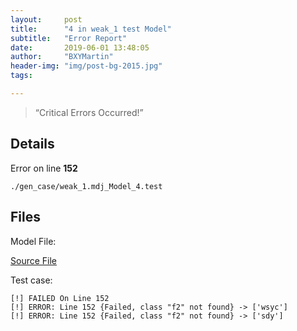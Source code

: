 ```yaml
---
layout:     post
title:      "4 in weak_1 test Model"
subtitle:   "Error Report"
date:       2019-06-01 13:48:05
author:     "BXYMartin"
header-img: "img/post-bg-2015.jpg"
tags:

---
```


> “Critical Errors Occurred!”


## Details

Error on line **152**

```
./gen_case/weak_1.mdj_Model_4.test
```

## Files

Model File:

[Source File](https://github.com/BXYMartin/OO-Public/blob/master/test_mdj/weak_1.mdj)

Test case:

```
[!] FAILED On Line 152
[!] ERROR: Line 152 {Failed, class "f2" not found} -> ['wsyc']
[!] ERROR: Line 152 {Failed, class "f2" not found} -> ['sdy']
```


